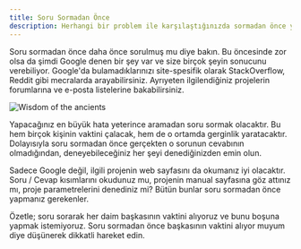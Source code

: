 ```yaml
---
title: Soru Sormadan Önce
description: Herhangi bir problem ile karşılaştığınızda sormadan önce yapmanız gerekenler.
---
```


Soru sormadan önce daha önce sorulmuş mu diye bakın. Bu öncesinde zor olsa da şimdi Google denen bir
şey var ve size birçok şeyin sonucunu verebiliyor. Google'da bulamadıklarınızı site-spesifik olarak
StackOverflow, Reddit gibi mecralarda arayabilirsiniz. Ayrıyeten ilgilendiğiniz projelerin
forumlarına ve e-posta listelerine bakabilirsiniz.

![Wisdom of the ancients](https://imgs.xkcd.com/comics/wisdom_of_the_ancients.png)

Yapacağınız en büyük hata yeterince aramadan soru sormak olacaktır. Bu hem birçok kişinin vaktini
çalacak, hem de o ortamda gerginlik yaratacaktır. Dolayısıyla soru sormadan önce gerçekten o sorunun
cevabının olmadığından, deneyebileceğiniz her şeyi denediğinizden emin olun.

Sadece Google değil, ilgili projenin web sayfasını da okumanız iyi olacaktır. Soru / Cevap kısımlarını okudunuz mu, projenin manual sayfasına göz attınız mı, proje parametrelerini denediniz mi? Bütün bunlar soru sormadan önce yapmanız gerekenler.

Özetle; soru sorarak her daim başkasının vaktini alıyoruz ve bunu boşuna yapmak istemiyoruz. Soru
sormadan önce başkasının vaktini alıyor muyum diye düşünerek dikkatli hareket edin.
